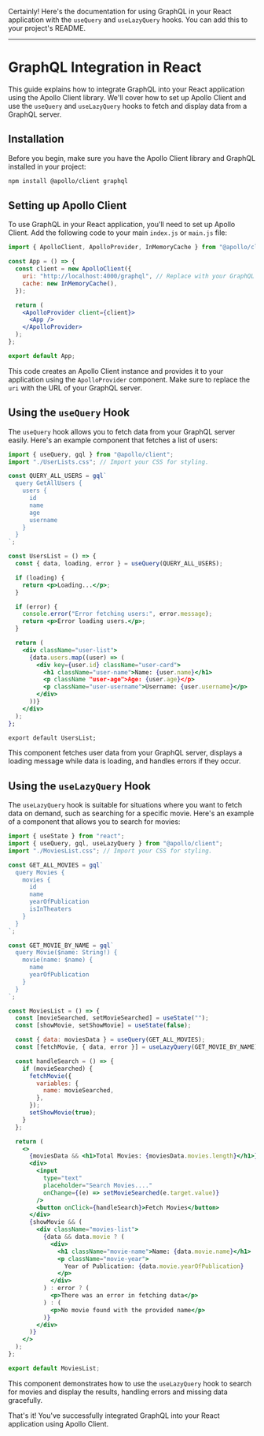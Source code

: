 Certainly! Here's the documentation for using GraphQL in your React application with the `useQuery` and `useLazyQuery` hooks. You can add this to your project's README.

---

# GraphQL Integration in React

This guide explains how to integrate GraphQL into your React application using the Apollo Client library. We'll cover how to set up Apollo Client and use the `useQuery` and `useLazyQuery` hooks to fetch and display data from a GraphQL server.

## Installation

Before you begin, make sure you have the Apollo Client library and GraphQL installed in your project:

```bash
npm install @apollo/client graphql
```

## Setting up Apollo Client

To use GraphQL in your React application, you'll need to set up Apollo Client. Add the following code to your main `index.js` or `main.js` file:

```jsx
import { ApolloClient, ApolloProvider, InMemoryCache } from "@apollo/client";

const App = () => {
  const client = new ApolloClient({
    uri: "http://localhost:4000/graphql", // Replace with your GraphQL server's URL
    cache: new InMemoryCache(),
  });

  return (
    <ApolloProvider client={client}>
      <App />
    </ApolloProvider>
  );
};

export default App;
```

This code creates an Apollo Client instance and provides it to your application using the `ApolloProvider` component. Make sure to replace the `uri` with the URL of your GraphQL server.

## Using the `useQuery` Hook

The `useQuery` hook allows you to fetch data from your GraphQL server easily. Here's an example component that fetches a list of users:

```jsx
import { useQuery, gql } from "@apollo/client";
import "./UserLists.css"; // Import your CSS for styling.

const QUERY_ALL_USERS = gql`
  query GetAllUsers {
    users {
      id
      name
      age
      username
    }
  }
`;

const UsersList = () => {
  const { data, loading, error } = useQuery(QUERY_ALL_USERS);

  if (loading) {
    return <p>Loading...</p>;
  }

  if (error) {
    console.error("Error fetching users:", error.message);
    return <p>Error loading users.</p>;
  }

  return (
    <div className="user-list">
      {data.users.map((user) => (
        <div key={user.id} className="user-card">
          <h1 className="user-name">Name: {user.name}</h1>
          <p className "user-age">Age: {user.age}</p>
          <p className="user-username">Username: {user.username}</p>
        </div>
      ))}
    </div>
  );
};

export default UsersList;
```

This component fetches user data from your GraphQL server, displays a loading message while data is loading, and handles errors if they occur.

## Using the `useLazyQuery` Hook

The `useLazyQuery` hook is suitable for situations where you want to fetch data on demand, such as searching for a specific movie. Here's an example of a component that allows you to search for movies:

```jsx
import { useState } from "react";
import { useQuery, gql, useLazyQuery } from "@apollo/client";
import "./MoviesList.css"; // Import your CSS for styling.

const GET_ALL_MOVIES = gql`
  query Movies {
    movies {
      id
      name
      yearOfPublication
      isInTheaters
    }
  }
`;

const GET_MOVIE_BY_NAME = gql`
  query Movie($name: String!) {
    movie(name: $name) {
      name
      yearOfPublication
    }
  }
`;

const MoviesList = () => {
  const [movieSearched, setMovieSearched] = useState("");
  const [showMovie, setShowMovie] = useState(false);

  const { data: moviesData } = useQuery(GET_ALL_MOVIES);
  const [fetchMovie, { data, error }] = useLazyQuery(GET_MOVIE_BY_NAME);

  const handleSearch = () => {
    if (movieSearched) {
      fetchMovie({
        variables: {
          name: movieSearched,
        },
      });
      setShowMovie(true);
    }
  };

  return (
    <>
      {moviesData && <h1>Total Movies: {moviesData.movies.length}</h1>}
      <div>
        <input
          type="text"
          placeholder="Search Movies...."
          onChange={(e) => setMovieSearched(e.target.value)}
        />
        <button onClick={handleSearch}>Fetch Movies</button>
      </div>
      {showMovie && (
        <div className="movies-list">
          {data && data.movie ? (
            <div>
              <h1 className="movie-name">Name: {data.movie.name}</h1>
              <p className="movie-year">
                Year of Publication: {data.movie.yearOfPublication}
              </p>
            </div>
          ) : error ? (
            <p>There was an error in fetching data</p>
          ) : (
            <p>No movie found with the provided name</p>
          )}
        </div>
      )}
    </>
  );
};

export default MoviesList;
```

This component demonstrates how to use the `useLazyQuery` hook to search for movies and display the results, handling errors and missing data gracefully.

That's it! You've successfully integrated GraphQL into your React application using Apollo Client.
